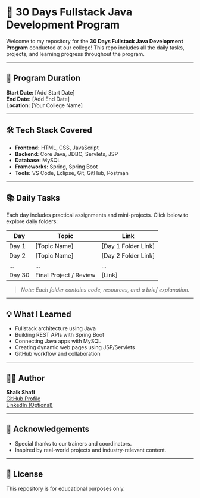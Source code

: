 # 🚀 30 Days Fullstack Java Development Program

Welcome to my repository for the **30 Days Fullstack Java Development Program** conducted at our college! This repo includes all the daily tasks, projects, and learning progress throughout the program.

---

## 📅 Program Duration

**Start Date:** [Add Start Date]  
**End Date:** [Add End Date]  
**Location:** [Your College Name]

---

## 🛠️ Tech Stack Covered

- **Frontend:** HTML, CSS, JavaScript
- **Backend:** Core Java, JDBC, Servlets, JSP
- **Database:** MySQL
- **Frameworks:** Spring, Spring Boot
- **Tools:** VS Code, Eclipse, Git, GitHub, Postman

---

## 📚 Daily Tasks

Each day includes practical assignments and mini-projects. Click below to explore daily folders:

| Day | Topic | Link |
|-----|-------|------|
| Day 1 | [Topic Name] | [Day 1 Folder Link] |
| Day 2 | [Topic Name] | [Day 2 Folder Link] |
| ... | ... | ... |
| Day 30 | Final Project / Review | [Link] |

> _Note: Each folder contains code, resources, and a brief explanation._

---

## 💡 What I Learned

- Fullstack architecture using Java
- Building REST APIs with Spring Boot
- Connecting Java apps with MySQL
- Creating dynamic web pages using JSP/Servlets
- GitHub workflow and collaboration

---

## 🧑‍💻 Author

**Shaik Shafi**  
[GitHub Profile](https://github.com/yourusername)  
[LinkedIn (Optional)](https://linkedin.com/in/yourprofile)

---

## 🙌 Acknowledgements

- Special thanks to our trainers and coordinators.
- Inspired by real-world projects and industry-relevant content.

---

## 📌 License

This repository is for educational purposes only.

